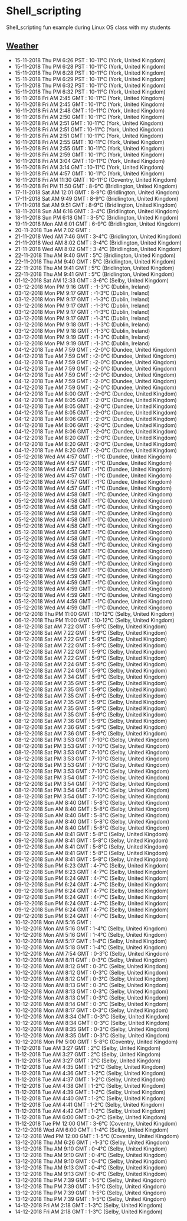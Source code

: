 # Shell_scripting
Shell_scripting fun example during Linux OS class with my students

[Weather](weather.md)
--- 

* 15-11-2018 Thu PM 6:26 PST   : 10-11°C (York, United Kingdom)
* 15-11-2018 Thu PM 6:28 PST   : 10-11°C (York, United Kingdom)
* 15-11-2018 Thu PM 6:28 PST   : 10-11°C (York, United Kingdom)
* 15-11-2018 Thu PM 6:29 PST   : 10-11°C (York, United Kingdom)
* 15-11-2018 Thu PM 6:32 PST   : 10-11°C (York, United Kingdom)
* 15-11-2018 Thu PM 6:32 PST   : 10-11°C (York, United Kingdom)
* 16-11-2018 Fri AM  2:45 GMT   : 10-11°C (York, United Kingdom)
* 16-11-2018 Fri AM  2:45 GMT   : 10-11°C (York, United Kingdom)
* 16-11-2018 Fri AM  2:48 GMT   : 10-11°C (York, United Kingdom)
* 16-11-2018 Fri AM  2:50 GMT   : 10-11°C (York, United Kingdom)
* 16-11-2018 Fri AM  2:51 GMT   : 10-11°C (York, United Kingdom)
* 16-11-2018 Fri AM  2:51 GMT   : 10-11°C (York, United Kingdom)
* 16-11-2018 Fri AM  2:51 GMT   : 10-11°C (York, United Kingdom)
* 16-11-2018 Fri AM  2:55 GMT   : 10-11°C (York, United Kingdom)
* 16-11-2018 Fri AM  2:55 GMT   : 10-11°C (York, United Kingdom)
* 16-11-2018 Fri AM  2:59 GMT   : 10-11°C (York, United Kingdom)
* 16-11-2018 Fri AM  3:04 GMT   : 10-11°C (York, United Kingdom)
* 16-11-2018 Fri AM  3:14 GMT   : 10-11°C (York, United Kingdom)
* 16-11-2018 Fri AM  4:57 GMT   : 10-11°C (York, United Kingdom)
* 16-11-2018 Fri AM 11:30 GMT   : 10-11°C (Coventry, United Kingdom)
* 16-11-2018 Fri PM 11:50 GMT   : 8-9°C (Bridlington, United Kingdom)
* 17-11-2018 Sat AM 12:01 GMT   : 8-9°C (Bridlington, United Kingdom)
* 17-11-2018 Sat AM  9:49 GMT   : 8-9°C (Bridlington, United Kingdom)
* 17-11-2018 Sat AM  9:51 GMT   : 8-9°C (Bridlington, United Kingdom)
* 18-11-2018 Sun AM  6:16 GMT   : 3-4°C (Bridlington, United Kingdom)
* 18-11-2018 Sun PM  6:18 GMT   : 3-5°C (Bridlington, United Kingdom)
* 19-11-2018 Mon AM  6:01 GMT   : 6-9°C (Bridlington, United Kingdom)
* 20-11-2018 Tue AM  7:02 GMT   : 
* 21-11-2018 Wed AM  7:46 GMT   : 3-4°C (Bridlington, United Kingdom)
* 21-11-2018 Wed AM  8:02 GMT   : 3-4°C (Bridlington, United Kingdom)
* 21-11-2018 Wed AM  8:02 GMT   : 3-4°C (Bridlington, United Kingdom)
* 22-11-2018 Thu AM  9:40 GMT   : 5°C (Bridlington, United Kingdom)
* 22-11-2018 Thu AM  9:40 GMT   : 5°C (Bridlington, United Kingdom)
* 22-11-2018 Thu AM  9:41 GMT   : 5°C (Bridlington, United Kingdom)
* 22-11-2018 Thu AM  9:41 GMT   : 5°C (Bridlington, United Kingdom)
* 01-12-2018 Sat AM 12:33 GMT   : 3-6°C (Selby, United Kingdom)
* 03-12-2018 Mon PM  9:16 GMT   : -1-3°C (Dublin, Ireland)
* 03-12-2018 Mon PM  9:17 GMT   : -1-3°C (Dublin, Ireland)
* 03-12-2018 Mon PM  9:17 GMT   : -1-3°C (Dublin, Ireland)
* 03-12-2018 Mon PM  9:17 GMT   : -1-3°C (Dublin, Ireland)
* 03-12-2018 Mon PM  9:17 GMT   : -1-3°C (Dublin, Ireland)
* 03-12-2018 Mon PM  9:17 GMT   : -1-3°C (Dublin, Ireland)
* 03-12-2018 Mon PM  9:18 GMT   : -1-3°C (Dublin, Ireland)
* 03-12-2018 Mon PM  9:18 GMT   : -1-3°C (Dublin, Ireland)
* 03-12-2018 Mon PM  9:19 GMT   : -1-3°C (Dublin, Ireland)
* 03-12-2018 Mon PM  9:19 GMT   : -1-3°C (Dublin, Ireland)
* 04-12-2018 Tue AM  7:59 GMT   : -2-0°C (Dundee, United Kingdom)
* 04-12-2018 Tue AM  7:59 GMT   : -2-0°C (Dundee, United Kingdom)
* 04-12-2018 Tue AM  7:59 GMT   : -2-0°C (Dundee, United Kingdom)
* 04-12-2018 Tue AM  7:59 GMT   : -2-0°C (Dundee, United Kingdom)
* 04-12-2018 Tue AM  7:59 GMT   : -2-0°C (Dundee, United Kingdom)
* 04-12-2018 Tue AM  7:59 GMT   : -2-0°C (Dundee, United Kingdom)
* 04-12-2018 Tue AM  7:59 GMT   : -2-0°C (Dundee, United Kingdom)
* 04-12-2018 Tue AM  8:00 GMT   : -2-0°C (Dundee, United Kingdom)
* 04-12-2018 Tue AM  8:05 GMT   : -2-0°C (Dundee, United Kingdom)
* 04-12-2018 Tue AM  8:05 GMT   : -2-0°C (Dundee, United Kingdom)
* 04-12-2018 Tue AM  8:05 GMT   : -2-0°C (Dundee, United Kingdom)
* 04-12-2018 Tue AM  8:06 GMT   : -2-0°C (Dundee, United Kingdom)
* 04-12-2018 Tue AM  8:06 GMT   : -2-0°C (Dundee, United Kingdom)
* 04-12-2018 Tue AM  8:06 GMT   : -2-0°C (Dundee, United Kingdom)
* 04-12-2018 Tue AM  8:20 GMT   : -2-0°C (Dundee, United Kingdom)
* 04-12-2018 Tue AM  8:20 GMT   : -2-0°C (Dundee, United Kingdom)
* 04-12-2018 Tue AM  8:20 GMT   : -2-0°C (Dundee, United Kingdom)
* 05-12-2018 Wed AM  4:57 GMT   : -1°C (Dundee, United Kingdom)
* 05-12-2018 Wed AM  4:57 GMT   : -1°C (Dundee, United Kingdom)
* 05-12-2018 Wed AM  4:57 GMT   : -1°C (Dundee, United Kingdom)
* 05-12-2018 Wed AM  4:57 GMT   : -1°C (Dundee, United Kingdom)
* 05-12-2018 Wed AM  4:57 GMT   : -1°C (Dundee, United Kingdom)
* 05-12-2018 Wed AM  4:57 GMT   : -1°C (Dundee, United Kingdom)
* 05-12-2018 Wed AM  4:58 GMT   : -1°C (Dundee, United Kingdom)
* 05-12-2018 Wed AM  4:58 GMT   : -1°C (Dundee, United Kingdom)
* 05-12-2018 Wed AM  4:58 GMT   : -1°C (Dundee, United Kingdom)
* 05-12-2018 Wed AM  4:58 GMT   : -1°C (Dundee, United Kingdom)
* 05-12-2018 Wed AM  4:58 GMT   : -1°C (Dundee, United Kingdom)
* 05-12-2018 Wed AM  4:58 GMT   : -1°C (Dundee, United Kingdom)
* 05-12-2018 Wed AM  4:58 GMT   : -1°C (Dundee, United Kingdom)
* 05-12-2018 Wed AM  4:58 GMT   : -1°C (Dundee, United Kingdom)
* 05-12-2018 Wed AM  4:58 GMT   : -1°C (Dundee, United Kingdom)
* 05-12-2018 Wed AM  4:58 GMT   : -1°C (Dundee, United Kingdom)
* 05-12-2018 Wed AM  4:59 GMT   : -1°C (Dundee, United Kingdom)
* 05-12-2018 Wed AM  4:59 GMT   : -1°C (Dundee, United Kingdom)
* 05-12-2018 Wed AM  4:59 GMT   : -1°C (Dundee, United Kingdom)
* 05-12-2018 Wed AM  4:59 GMT   : -1°C (Dundee, United Kingdom)
* 05-12-2018 Wed AM  4:59 GMT   : -1°C (Dundee, United Kingdom)
* 05-12-2018 Wed AM  4:59 GMT   : -1°C (Dundee, United Kingdom)
* 05-12-2018 Wed AM  4:59 GMT   : -1°C (Dundee, United Kingdom)
* 05-12-2018 Wed AM  4:59 GMT   : -1°C (Dundee, United Kingdom)
* 05-12-2018 Wed AM  4:59 GMT   : -1°C (Dundee, United Kingdom)
* 06-12-2018 Thu PM 11:00 GMT   : 10-12°C (Selby, United Kingdom)
* 06-12-2018 Thu PM 11:00 GMT   : 10-12°C (Selby, United Kingdom)
* 08-12-2018 Sat AM  7:22 GMT   : 5-9°C (Selby, United Kingdom)
* 08-12-2018 Sat AM  7:22 GMT   : 5-9°C (Selby, United Kingdom)
* 08-12-2018 Sat AM  7:22 GMT   : 5-9°C (Selby, United Kingdom)
* 08-12-2018 Sat AM  7:22 GMT   : 5-9°C (Selby, United Kingdom)
* 08-12-2018 Sat AM  7:22 GMT   : 5-9°C (Selby, United Kingdom)
* 08-12-2018 Sat AM  7:22 GMT   : 5-9°C (Selby, United Kingdom)
* 08-12-2018 Sat AM  7:24 GMT   : 5-9°C (Selby, United Kingdom)
* 08-12-2018 Sat AM  7:24 GMT   : 5-9°C (Selby, United Kingdom)
* 08-12-2018 Sat AM  7:34 GMT   : 5-9°C (Selby, United Kingdom)
* 08-12-2018 Sat AM  7:35 GMT   : 5-9°C (Selby, United Kingdom)
* 08-12-2018 Sat AM  7:35 GMT   : 5-9°C (Selby, United Kingdom)
* 08-12-2018 Sat AM  7:35 GMT   : 5-9°C (Selby, United Kingdom)
* 08-12-2018 Sat AM  7:35 GMT   : 5-9°C (Selby, United Kingdom)
* 08-12-2018 Sat AM  7:35 GMT   : 5-9°C (Selby, United Kingdom)
* 08-12-2018 Sat AM  7:35 GMT   : 5-9°C (Selby, United Kingdom)
* 08-12-2018 Sat AM  7:36 GMT   : 5-9°C (Selby, United Kingdom)
* 08-12-2018 Sat AM  7:36 GMT   : 5-9°C (Selby, United Kingdom)
* 08-12-2018 Sat AM  7:36 GMT   : 5-9°C (Selby, United Kingdom)
* 08-12-2018 Sat PM  3:53 GMT   : 7-10°C (Selby, United Kingdom)
* 08-12-2018 Sat PM  3:53 GMT   : 7-10°C (Selby, United Kingdom)
* 08-12-2018 Sat PM  3:53 GMT   : 7-10°C (Selby, United Kingdom)
* 08-12-2018 Sat PM  3:53 GMT   : 7-10°C (Selby, United Kingdom)
* 08-12-2018 Sat PM  3:53 GMT   : 7-10°C (Selby, United Kingdom)
* 08-12-2018 Sat PM  3:53 GMT   : 7-10°C (Selby, United Kingdom)
* 08-12-2018 Sat PM  3:54 GMT   : 7-10°C (Selby, United Kingdom)
* 08-12-2018 Sat PM  3:54 GMT   : 7-10°C (Selby, United Kingdom)
* 08-12-2018 Sat PM  3:54 GMT   : 7-10°C (Selby, United Kingdom)
* 08-12-2018 Sat PM  3:54 GMT   : 7-10°C (Selby, United Kingdom)
* 09-12-2018 Sun AM  8:40 GMT   : 5-8°C (Selby, United Kingdom)
* 09-12-2018 Sun AM  8:40 GMT   : 5-8°C (Selby, United Kingdom)
* 09-12-2018 Sun AM  8:40 GMT   : 5-8°C (Selby, United Kingdom)
* 09-12-2018 Sun AM  8:40 GMT   : 5-8°C (Selby, United Kingdom)
* 09-12-2018 Sun AM  8:40 GMT   : 5-8°C (Selby, United Kingdom)
* 09-12-2018 Sun AM  8:41 GMT   : 5-8°C (Selby, United Kingdom)
* 09-12-2018 Sun AM  8:41 GMT   : 5-8°C (Selby, United Kingdom)
* 09-12-2018 Sun AM  8:41 GMT   : 5-8°C (Selby, United Kingdom)
* 09-12-2018 Sun AM  8:41 GMT   : 5-8°C (Selby, United Kingdom)
* 09-12-2018 Sun AM  8:41 GMT   : 5-8°C (Selby, United Kingdom)
* 09-12-2018 Sun PM  6:23 GMT   : 4-7°C (Selby, United Kingdom)
* 09-12-2018 Sun PM  6:23 GMT   : 4-7°C (Selby, United Kingdom)
* 09-12-2018 Sun PM  6:24 GMT   : 4-7°C (Selby, United Kingdom)
* 09-12-2018 Sun PM  6:24 GMT   : 4-7°C (Selby, United Kingdom)
* 09-12-2018 Sun PM  6:24 GMT   : 4-7°C (Selby, United Kingdom)
* 09-12-2018 Sun PM  6:24 GMT   : 4-7°C (Selby, United Kingdom)
* 09-12-2018 Sun PM  6:24 GMT   : 4-7°C (Selby, United Kingdom)
* 09-12-2018 Sun PM  6:24 GMT   : 4-7°C (Selby, United Kingdom)
* 09-12-2018 Sun PM  6:24 GMT   : 4-7°C (Selby, United Kingdom)
* 10-12-2018 Mon AM  5:16 GMT   : 
* 10-12-2018 Mon AM  5:16 GMT   : 1-4°C (Selby, United Kingdom)
* 10-12-2018 Mon AM  5:16 GMT   : 1-4°C (Selby, United Kingdom)
* 10-12-2018 Mon AM  5:17 GMT   : 1-4°C (Selby, United Kingdom)
* 10-12-2018 Mon AM  5:18 GMT   : 1-4°C (Selby, United Kingdom)
* 10-12-2018 Mon AM  7:54 GMT   : 0-3°C (Selby, United Kingdom)
* 10-12-2018 Mon AM  8:11 GMT   : 0-3°C (Selby, United Kingdom)
* 10-12-2018 Mon AM  8:12 GMT   : 0-3°C (Selby, United Kingdom)
* 10-12-2018 Mon AM  8:12 GMT   : 0-3°C (Selby, United Kingdom)
* 10-12-2018 Mon AM  8:12 GMT   : 0-3°C (Selby, United Kingdom)
* 10-12-2018 Mon AM  8:13 GMT   : 0-3°C (Selby, United Kingdom)
* 10-12-2018 Mon AM  8:13 GMT   : 0-3°C (Selby, United Kingdom)
* 10-12-2018 Mon AM  8:13 GMT   : 0-3°C (Selby, United Kingdom)
* 10-12-2018 Mon AM  8:14 GMT   : 0-3°C (Selby, United Kingdom)
* 10-12-2018 Mon AM  8:17 GMT   : 0-3°C (Selby, United Kingdom)
* 10-12-2018 Mon AM  8:34 GMT   : 0-3°C (Selby, United Kingdom)
* 10-12-2018 Mon AM  8:34 GMT   : 0-3°C (Selby, United Kingdom)
* 10-12-2018 Mon AM  8:35 GMT   : 0-3°C (Selby, United Kingdom)
* 10-12-2018 Mon AM  8:35 GMT   : 0-3°C (Selby, United Kingdom)
* 10-12-2018 Mon PM  5:00 GMT   : 5-8°C (Coventry, United Kingdom)
* 11-12-2018 Tue AM  3:27 GMT   : 2°C (Selby, United Kingdom)
* 11-12-2018 Tue AM  3:27 GMT   : 2°C (Selby, United Kingdom)
* 11-12-2018 Tue AM  3:27 GMT   : 2°C (Selby, United Kingdom)
* 11-12-2018 Tue AM  4:35 GMT   : 1-2°C (Selby, United Kingdom)
* 11-12-2018 Tue AM  4:36 GMT   : 1-2°C (Selby, United Kingdom)
* 11-12-2018 Tue AM  4:37 GMT   : 1-2°C (Selby, United Kingdom)
* 11-12-2018 Tue AM  4:38 GMT   : 1-2°C (Selby, United Kingdom)
* 11-12-2018 Tue AM  4:39 GMT   : 1-2°C (Selby, United Kingdom)
* 11-12-2018 Tue AM  4:40 GMT   : 1-2°C (Selby, United Kingdom)
* 11-12-2018 Tue AM  4:41 GMT   : 1-2°C (Selby, United Kingdom)
* 11-12-2018 Tue AM  4:42 GMT   : 1-2°C (Selby, United Kingdom)
* 11-12-2018 Tue AM  6:00 GMT   : 0-2°C (Selby, United Kingdom)
* 11-12-2018 Tue PM 12:00 GMT   : 3-6°C (Coventry, United Kingdom)
* 12-12-2018 Wed AM  6:00 GMT   : 1-4°C (Selby, United Kingdom)
* 12-12-2018 Wed PM 12:00 GMT   : 1-5°C (Coventry, United Kingdom)
* 13-12-2018 Thu AM  6:26 GMT   : -1-3°C (Selby, United Kingdom)
* 13-12-2018 Thu AM  9:10 GMT   : 0-4°C (Selby, United Kingdom)
* 13-12-2018 Thu AM  9:10 GMT   : 0-4°C (Selby, United Kingdom)
* 13-12-2018 Thu AM  9:10 GMT   : 0-4°C (Selby, United Kingdom)
* 13-12-2018 Thu AM  9:13 GMT   : 0-4°C (Selby, United Kingdom)
* 13-12-2018 Thu AM  9:13 GMT   : 0-4°C (Selby, United Kingdom)
* 13-12-2018 Thu PM  7:39 GMT   : 1-5°C (Selby, United Kingdom)
* 13-12-2018 Thu PM  7:39 GMT   : 1-5°C (Selby, United Kingdom)
* 13-12-2018 Thu PM  7:39 GMT   : 1-5°C (Selby, United Kingdom)
* 13-12-2018 Thu PM  7:39 GMT   : 1-5°C (Selby, United Kingdom)
* 14-12-2018 Fri AM  2:18 GMT   : 1-3°C (Selby, United Kingdom)
* 14-12-2018 Fri AM  2:18 GMT   : 1-3°C (Selby, United Kingdom)
